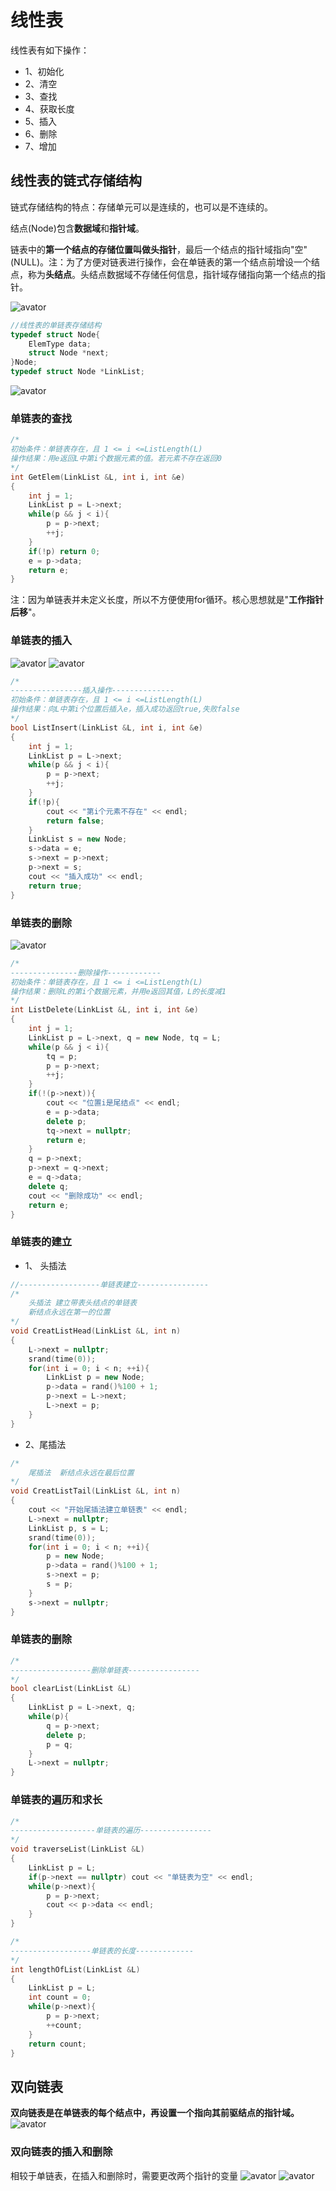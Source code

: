 # 线性表

线性表有如下操作：
- 1、初始化
- 2、清空
- 3、查找
- 4、获取长度
- 5、插入
- 6、删除
- 7、增加

## 线性表的链式存储结构

链式存储结构的特点：存储单元可以是连续的，也可以是不连续的。

结点(Node)包含**数据域**和**指针域**。

链表中的**第一个结点的存储位置叫做头指针**，最后一个结点的指针域指向"空"(NULL)。注：为了方便对链表进行操作，会在单链表的第一个结点前增设一个结点，称为**头结点**。头结点数据域不存储任何信息，指针域存储指向第一个结点的指针。

![avator](image/单链表.png)

```cpp
//线性表的单链表存储结构
typedef struct Node{
    ElemType data;
    struct Node *next;
}Node;
typedef struct Node *LinkList;
```

![avator](image/单链表相邻两结点.png)

### 单链表的查找
```cpp
/* 
初始条件：单链表存在，且 1 <= i <=ListLength(L)
操作结果：用e返回L中第i个数据元素的值。若元素不存在返回0
*/
int GetElem(LinkList &L, int i, int &e)
{
    int j = 1;
    LinkList p = L->next;
    while(p && j < i){
        p = p->next;
        ++j;
    }
    if(!p) return 0;
    e = p->data;
    return e;
}
```
注：因为单链表并未定义长度，所以不方便使用for循环。核心思想就是"**工作指针后移**"。

### 单链表的插入
![avator](image/单链表插入1.png)
![avator](image/单链表插入2.png)
```cpp
/*
----------------插入操作--------------
初始条件：单链表存在，且 1 <= i <=ListLength(L)
操作结果：向L中第i个位置后插入e，插入成功返回true,失败false
*/
bool ListInsert(LinkList &L, int i, int &e)
{
    int j = 1;
    LinkList p = L->next;
    while(p && j < i){
        p = p->next;
        ++j;
    }
    if(!p){
        cout << "第i个元素不存在" << endl;
        return false;
    }
    LinkList s = new Node;
    s->data = e;
    s->next = p->next;
    p->next = s;
    cout << "插入成功" << endl;
    return true;
}
```

### 单链表的删除
![avator](image/单链表删除.png)
```cpp
/* 
---------------删除操作------------
初始条件：单链表存在，且 1 <= i <=ListLength(L)
操作结果：删除L的第i个数据元素，并用e返回其值，L的长度减1
*/
int ListDelete(LinkList &L, int i, int &e)
{
    int j = 1;
    LinkList p = L->next, q = new Node, tq = L;
    while(p && j < i){
        tq = p;
        p = p->next;
        ++j;
    }
    if(!(p->next)){
        cout << "位置i是尾结点" << endl;
        e = p->data;
        delete p;
        tq->next = nullptr;
        return e;
    }
    q = p->next;
    p->next = q->next;
    e = q->data;
    delete q;
    cout << "删除成功" << endl;
    return e;
}
```

### 单链表的建立

- 1、 头插法
```cpp
//------------------单链表建立----------------
/* 
    头插法 建立带表头结点的单链表
    新结点永远在第一的位置
*/
void CreatListHead(LinkList &L, int n)
{
    L->next = nullptr;
    srand(time(0));
    for(int i = 0; i < n; ++i){
        LinkList p = new Node;
        p->data = rand()%100 + 1;
        p->next = L->next;
        L->next = p;
    }
}
```

- 2、尾插法
```cpp
/* 
    尾插法  新结点永远在最后位置
*/
void CreatListTail(LinkList &L, int n)
{
    cout << "开始尾插法建立单链表" << endl;
    L->next = nullptr;
    LinkList p, s = L;
    srand(time(0));
    for(int i = 0; i < n; ++i){
        p = new Node;
        p->data = rand()%100 + 1;
        s->next = p;
        s = p;
    }
    s->next = nullptr;
}
```

### 单链表的删除
```cpp
/* 
------------------删除单链表----------------
*/
bool clearList(LinkList &L)
{
    LinkList p = L->next, q;
    while(p){
        q = p->next;
        delete p;
        p = q;
    }
    L->next = nullptr;
}
```

### 单链表的遍历和求长
```cpp
/* 
-------------------单链表的遍历----------------
*/
void traverseList(LinkList &L)
{
    LinkList p = L;
    if(p->next == nullptr) cout << "单链表为空" << endl;
    while(p->next){
        p = p->next;
        cout << p->data << endl;
    }
}

/* 
------------------单链表的长度-------------
*/
int lengthOfList(LinkList &L)
{
    LinkList p = L;
    int count = 0;
    while(p->next){
        p = p->next;
        ++count;
    }
    return count;
}
```

## 双向链表

**双向链表是在单链表的每个结点中，再设置一个指向其前驱结点的指针域。**
![avator](image/双向链表.png)

### 双向链表的插入和删除

相较于单链表，在插入和删除时，需要更改两个指针的变量
![avator](image/双向链表插入.png)
![avator](image/双向链表删除.png)